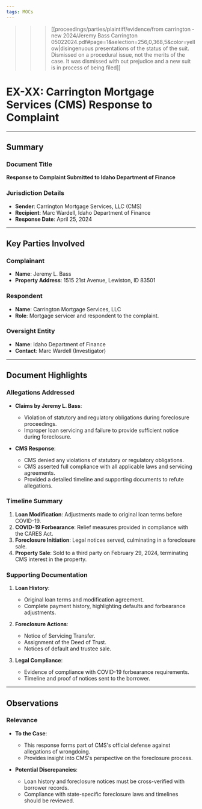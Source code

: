 ```yaml
---
tags: MOCs
---
```

>>>[[proceedings/parties/plaintiff/evidence/from carrington - new 2024/Jeremy Bass Carrington 05022024.pdf#page=1&selection=256,0,368,5&color=yellow|disingenuous presentations of the status of the suit. Dismissed on a procedural issue, not the merits of the case. It was dismissed with out prejudice and a new suit is in process of being filed]]

# EX-XX: Carrington Mortgage Services (CMS) Response to Complaint

---

## Summary

### Document Title
**Response to Complaint Submitted to Idaho Department of Finance**

### Jurisdiction Details
- **Sender**: Carrington Mortgage Services, LLC (CMS)
- **Recipient**: Marc Wardell, Idaho Department of Finance
- **Response Date**: April 25, 2024

---

## Key Parties Involved

### Complainant
- **Name**: Jeremy L. Bass
- **Property Address**: 1515 21st Avenue, Lewiston, ID 83501

### Respondent
- **Name**: Carrington Mortgage Services, LLC
- **Role**: Mortgage servicer and respondent to the complaint.

### Oversight Entity
- **Name**: Idaho Department of Finance
- **Contact**: Marc Wardell (Investigator)

---

## Document Highlights

### Allegations Addressed
- **Claims by Jeremy L. Bass**:
  - Violation of statutory and regulatory obligations during foreclosure proceedings.
  - Improper loan servicing and failure to provide sufficient notice during foreclosure.

- **CMS Response**:
  - CMS denied any violations of statutory or regulatory obligations.
  - CMS asserted full compliance with all applicable laws and servicing agreements.
  - Provided a detailed timeline and supporting documents to refute allegations.

### Timeline Summary
1. **Loan Modification**: Adjustments made to original loan terms before COVID-19.
2. **COVID-19 Forbearance**: Relief measures provided in compliance with the CARES Act.
3. **Foreclosure Initiation**: Legal notices served, culminating in a foreclosure sale.
4. **Property Sale**: Sold to a third party on February 29, 2024, terminating CMS interest in the property.

### Supporting Documentation
1. **Loan History**:
   - Original loan terms and modification agreement.
   - Complete payment history, highlighting defaults and forbearance adjustments.

2. **Foreclosure Actions**:
   - Notice of Servicing Transfer.
   - Assignment of the Deed of Trust.
   - Notices of default and trustee sale.

3. **Legal Compliance**:
   - Evidence of compliance with COVID-19 forbearance requirements.
   - Timeline and proof of notices sent to the borrower.

---

## Observations

### Relevance
- **To the Case**:
  - This response forms part of CMS's official defense against allegations of wrongdoing.
  - Provides insight into CMS's perspective on the foreclosure process.

- **Potential Discrepancies**:
  - Loan history and foreclosure notices must be cross-verified with borrower records.
  - Compliance with state-specific foreclosure laws and timelines should be reviewed.

